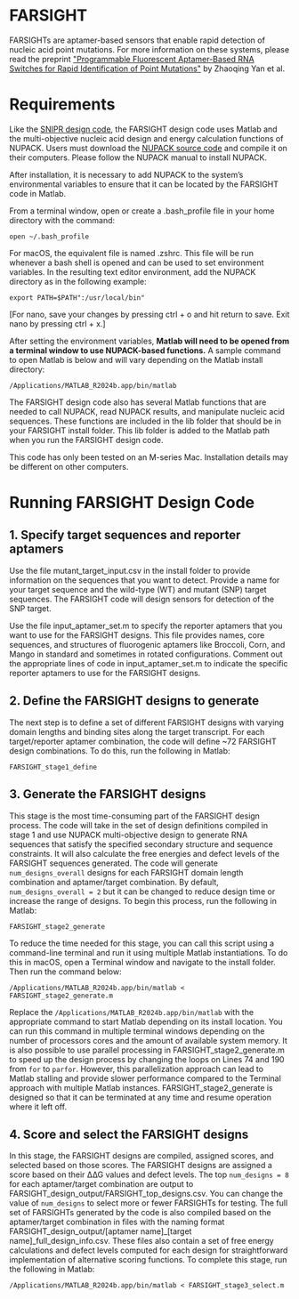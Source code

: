 # FARSIGHT
FARSIGHTs are aptamer-based sensors that enable rapid detection of nucleic acid point mutations. For more information on these systems, please read the preprint ["Programmable Fluorescent Aptamer-Based RNA Switches for Rapid Identification of Point Mutations"](https://www.medrxiv.org/content/10.1101/2025.03.07.25323576v1) by Zhaoqing Yan et al.

# Requirements
Like the [SNIPR design code](https://github.com/Albert09111/SNIPR/tree/master), the FARSIGHT design code uses Matlab and the multi-objective nucleic acid design and energy calculation functions of NUPACK. Users must download the [NUPACK source code](http://www.nupack.org/downloads) and compile it on their computers. Please follow the NUPACK manual to install NUPACK. 

After installation, it is necessary to add NUPACK to the system’s environmental variables to ensure that it can be located by the FARSIGHT code in Matlab. 

From a terminal window, open or create a .bash_profile file in your home directory with the command:

`open ~/.bash_profile`

For macOS, the equivalent file is named .zshrc. This file will be run whenever a bash shell is opened and can be used to set environment variables. In the resulting text editor environment, add the NUPACK directory as in the following example:

`export PATH=$PATH":/usr/local/bin"`

[For nano, save your changes by pressing ctrl + o and hit return to save. Exit nano by pressing ctrl + x.]

After setting the environment variables, **Matlab will need to be opened from a terminal window to use NUPACK-based functions.** A sample command to open Matlab is below and will vary depending on the Matlab install directory:

`/Applications/MATLAB_R2024b.app/bin/matlab`

The FARSIGHT design code also has several Matlab functions that are needed to call NUPACK, read NUPACK results, and manipulate nucleic acid sequences. These functions are included in the lib folder that should be in your FARSIGHT install folder. This lib folder is added to the Matlab path when you run the FARSIGHT design code.

This code has only been tested on an M-series Mac. Installation details may be different on other computers.

# Running FARSIGHT Design Code
## 1. Specify target sequences and reporter aptamers
Use the file mutant_target_input.csv in the install folder to provide information on the sequences that you want to detect. Provide a name for your target sequence and the wild-type (WT) and mutant (SNP) target sequences. The FARSIGHT code will design sensors for detection of the SNP target.

Use the file input_aptamer_set.m to specify the reporter aptamers that you want to use for the FARSIGHT designs. This file provides names, core sequences, and structures of fluorogenic aptamers like Broccoli, Corn, and Mango in standard and sometimes in rotated configurations. Comment out the appropriate lines of code in input_aptamer_set.m to indicate the specific reporter aptamers to use for the FARSIGHT designs.

## 2. Define the FARSIGHT designs to generate
The next step is to define a set of different FARSIGHT designs with varying domain lengths and binding sites along the target transcript. For each target/reporter aptamer combination, the code will define ~72 FARSIGHT design combinations. To do this, run the following in Matlab:

`FARSIGHT_stage1_define`

## 3. Generate the FARSIGHT designs
This stage is the most time-consuming part of the FARSIGHT design process. The code will take in the set of design definitions compiled in stage 1 and use NUPACK multi-objective design to generate RNA sequences that satisfy the specified secondary structure and sequence constraints. It will also calculate the free energies and defect levels of the FARSIGHT sequences generated. The code will generate `num_designs_overall` designs for each FARSIGHT domain length combination and aptamer/target combination. By default, `num_designs_overall = 2` but it can be changed to reduce design time or increase the range of designs. To begin this process, run the following in Matlab:

`FARSIGHT_stage2_generate`

To reduce the time needed for this stage, you can call this script using a command-line terminal and run it using multiple Matlab instantiations. To do this in macOS, open a Terminal window and navigate to the install folder. Then run the command below:

`/Applications/MATLAB_R2024b.app/bin/matlab < FARSIGHT_stage2_generate.m`

Replace the `/Applications/MATLAB_R2024b.app/bin/matlab` with the appropriate command to start Matlab depending on its install location. You can run this command in multiple terminal windows depending on the number of processors cores and the amount of available system memory. It is also possible to use parallel processing in FARSIGHT_stage2_generate.m to speed up the design process by changing the loops on Lines 74 and 190 from `for` to `parfor`. However, this parallelization approach can lead to Matlab stalling and provide slower performance compared to the Terminal approach with multiple Matlab instances. FARSIGHT_stage2_generate is designed so that it can be terminated at any time and resume operation where it left off.

## 4. Score and select the FARSIGHT designs
In this stage, the FARSIGHT designs are compiled, assigned scores, and selected based on those scores. The FARSIGHT designs are assigned a score based on their ∆∆G values and defect levels. The top `num_designs = 8` for each aptamer/target combination are output to FARSIGHT_design_output/FARSIGHT_top_designs.csv. You can change the value of `num_designs` to select more or fewer FARSIGHTs for testing. The full set of FARSIGHTs generated by the code is also compiled based on the aptamer/target combination in files with the naming format FARSIGHT_design_output/[aptamer name]_[target name]_full_design_info.csv. These files also contain a set of free energy calculations and defect levels computed for each design for straightforward implementation of alternative scoring functions. To complete this stage, run the following in Matlab:

`/Applications/MATLAB_R2024b.app/bin/matlab < FARSIGHT_stage3_select.m`
